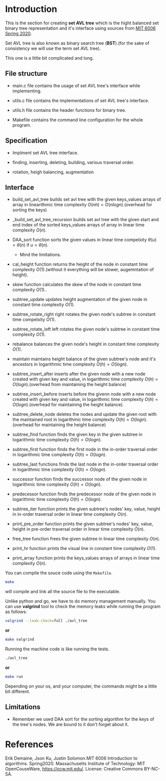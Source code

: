 # Introduction

This is the section for creating **set AVL tree** which is the hight balanced set binary tree representation and it's interface using sources from [MIT 6006 Spring 2020](https://ocw.mit.edu/courses/6-006-introduction-to-algorithms-spring-2020/resources/mit6_006s20_lec6/).

Set AVL tree is also known as binary search tree (**BST**).(for the sake of consistency we will use the term set AVL tree).

This one is a little bit complicated and long.

## File structure

- main.c file contains the usage of set AVL tree's interface while implementing.

- utils.c file contains the implementations of set AVL tree's interface.

- utils.h file contains the header functions for binary tree.

- Makefile contains the command line configuration for the whole program.

## Specification

- Implment set AVL tree interface.

- finding, inserting, deleting, building, various traversal order.

- rotation, heigh balancing, augmentation

## Interface

- build_set_avl_tree builds set avl tree with the given keys_values arrays of array in linearithmic time complexity $O(nh) = O(n log n)$.(overhead for sorting the keys)

- _build_set_avl_tree_recursion builds set avl tree with the given start and end index of the sorted keys_values arrays of array in linear time complexity $O(n)$.

- DAA_sort function sorts the given values in linear time compelxity $\theta(u) = \theta(n)$ if $u = \theta(n)$.

    - Mind the limitations.    

- cal_height function returns the height of the node in constant time complexity $O(1)$.(without it everything will be slower, augemntation of height).

- skew function calculates the skew of the node in constant time complexity $O(1).$.

- subtree_update updates height augmentation of the given node in constant time complexity $O(1)$.

- subtree_rotate_right right rotates the given node's subtree in constant time compelxity $O(1)$.

- subtree_rotate_left left rotates the given node's subtree in constant time complexity $O(1)$.

- rebalance balances the given node's height in constant time complexity $O(1)$.

- maintain maintains height balance of the given subtree's node and it's ancestors in logarithmic time complexity $O(h) = O(log n)$.

- subtree_insert_after inserts after the given node with a new node created with given key and value, in logarithmic time complexity $O(h) = O(log n)$.(overhead from maintaining the height balance)

- subtree_insert_before inserts before the givenn node with a new node created with given key and value, in logarithmic time complexity $O(h) = O(log n)$.(overhead for maintaining the height balance).

- subtree_delete_node deletes the nodes and update the given root with the maintained root in logarithmic time complexity $O(h) = O(log n)$.(overhead for maintaining the height balance)

- subtree_find function finds the given key in the given subtree in logarithmic time complexity $O(h) = O(log n)$.

- subtree_first function finds the first node in the in-order traversal order in logarithmic time complexity $O(h) = O(log n)$.

- subtree_last functions finds the last node in the in-order traversal order in logarithmic time complexity $O(h) = O(log n)$.

- successor function finds the successor node of the given node in logarithmic time complexity $O(h) = O(log n)$.

- predecessor function finds the predecessor node of the given node in logarithmic time complexity $O(h) = O(log n)$.

- subtree_iter function prints the given subtree's nodes' key, value, height in in-order traversal order in linear time complexity $O(n)$.

- print_pre_order function prints the given subtree's nodes' key, value, height in pre-order traversal order in linear time complexity $O(n)$.

- free_tree function frees the given subtree in linear time complexity $O(n)$.

- print_hr function prints the visual line in constant time complexity $O(1)$.

- print_array function prints the keys_values arrays of arrays in linear time complexity $O(n)$.

You can compile the souce code using the `Makefile`.
```bash
make
```
will compile and link all the source file to the executable.

Unlike python and go, we have to do memory management manually. You can use **valgrind** tool to check the memory leaks while running the program as follows:
```bash
valgrind --leak-check=full ./avl_tree
```
**or**

```bash
make valgrind
```

Running the machine code is like running the tests.
```bash
./avl_tree
```

**or**

```bash
make run
```

Depending on your os, and your computer, the commands might be a little bit different.

## Limitations

- Remember we used DAA sort for the sorting algorithm for the keys of the tree's nodes. We are bound to it don't forget about it.

# References

Erik Demaine, Json Ku, Justin Solomon.MIT 6006 Introduction to algorithms. Spring2020. Massachusetts Institute of Technology: MIT OpenCouseWare, https://ocw.mit.edu/. License: Creative Commons BY-NC-SA.

